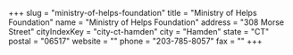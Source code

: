 +++
slug = "ministry-of-helps-foundation"
title = "Ministry of Helps Foundation"
name = "Ministry of Helps Foundation"
address = "308 Morse Street"
cityIndexKey = "city-ct-hamden"
city = "Hamden"
state = "CT"
postal = "06517"
website = ""
phone = "203-785-8057"
fax = ""
+++
